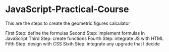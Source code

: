 # JavaScript-Practical-Course

This are the steps to create the geometric figures calculator

First Step: define the formulas
Second Step: implement formulas in JavaScript
Third Step: create functions
Fourth Step: integrate JS with HTML 
Fifth Step: design with CSS
Sixth Step: integrate any upgrade that I decide